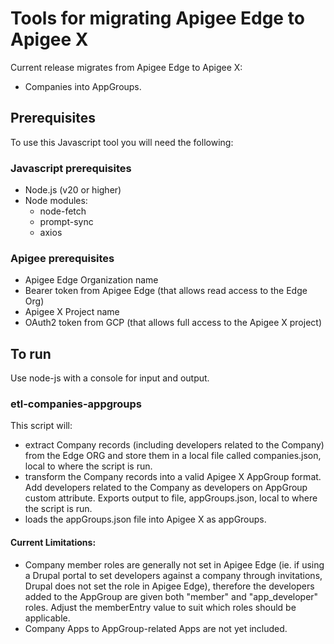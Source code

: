 # Tools for migrating Apigee Edge to Apigee X

Current release migrates from Apigee Edge to Apigee X:
- Companies into AppGroups. 

## Prerequisites
To use this Javascript tool you will need the following:
### Javascript prerequisites
- Node.js (v20 or higher)
- Node modules:
    - node-fetch
    - prompt-sync
    - axios

### Apigee prerequisites
- Apigee Edge Organization name
- Bearer token from Apigee Edge (that allows read access to the Edge Org)
- Apigee X Project name
- OAuth2 token from GCP (that allows full access to the Apigee X project)


## To run
Use node-js with a console for input and output.

### etl-companies-appgroups
This script will:
- extract Company records (including developers related to the Company) from the Edge ORG and store them in a local file called companies.json, local to where the script is run.
- transform  the Company records into a valid Apigee X AppGroup format. Add developers related to the Company as developers on AppGroup custom attribute. Exports output to file, appGroups.json, local to where the script is run.
- loads the appGroups.json file into Apigee X as appGroups.
#### Current Limitations:
- Company member roles are generally not set in Apigee Edge (ie. if using a Drupal portal to set developers against a company through invitations, Drupal does not set the role in Apigee Edge), therefore the developers added to the AppGroup are given both "member" and "app_developer" roles. Adjust the memberEntry value to suit which roles should be applicable.
- Company Apps to AppGroup-related Apps are not yet included.
